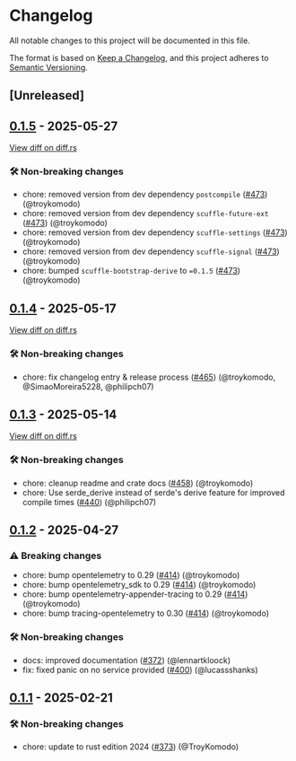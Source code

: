 # Changelog

<!--
This file is automatically generated by our release process.
DO NOT edit it directly.
If you want to add a change log entry for this package,
please create a new file in /changes.d/<pr-number>.toml
Refer to the [README.md](/changes.d/README.md) for more information.
-->

All notable changes to this project will be documented in this file.

The format is based on [Keep a Changelog](https://keepachangelog.com/en/1.0.0/),
and this project adheres to [Semantic Versioning](https://semver.org/spec/v2.0.0.html).

## [Unreleased]

## [0.1.5](https://github.com/ScuffleCloud/scuffle/releases/tag/scuffle-bootstrap-v0.1.5) - 2025-05-27

[View diff on diff.rs](https://diff.rs/scuffle-bootstrap/0.1.4/scuffle-bootstrap/0.1.5/Cargo.toml)

### 🛠️ Non-breaking changes

- chore: removed version from dev dependency `postcompile` ([#473](https://github.com/scufflecloud/scuffle/pull/473)) (@troykomodo)
- chore: removed version from dev dependency `scuffle-future-ext` ([#473](https://github.com/scufflecloud/scuffle/pull/473)) (@troykomodo)
- chore: removed version from dev dependency `scuffle-settings` ([#473](https://github.com/scufflecloud/scuffle/pull/473)) (@troykomodo)
- chore: removed version from dev dependency `scuffle-signal` ([#473](https://github.com/scufflecloud/scuffle/pull/473)) (@troykomodo)
- chore: bumped `scuffle-bootstrap-derive` to `=0.1.5` ([#473](https://github.com/scufflecloud/scuffle/pull/473)) (@troykomodo)

## [0.1.4](https://github.com/ScuffleCloud/scuffle/releases/tag/scuffle-bootstrap-v0.1.4) - 2025-05-17

[View diff on diff.rs](https://diff.rs/scuffle-bootstrap/0.1.3/scuffle-bootstrap/0.1.4/Cargo.toml)

### 🛠️ Non-breaking changes

- chore: fix changelog entry & release process ([#465](https://github.com/scufflecloud/scuffle/pull/465)) (@troykomodo, @SimaoMoreira5228, @philipch07)

## [0.1.3](https://github.com/ScuffleCloud/scuffle/releases/tag/scuffle-bootstrap-v0.1.3) - 2025-05-14

[View diff on diff.rs](https://diff.rs/scuffle-bootstrap/0.1.2/scuffle-bootstrap/0.1.3/Cargo.toml)

### 🛠️ Non-breaking changes

- chore: cleanup readme and crate docs ([#458](https://github.com/scufflecloud/scuffle/pull/458)) (@troykomodo)
- chore: Use serde_derive instead of serde's derive feature for improved compile times ([#440](https://github.com/scufflecloud/scuffle/pull/440)) (@philipch07)

## [0.1.2](https://github.com/ScuffleCloud/scuffle/releases/tag/scuffle-bootstrap-v0.1.2) - 2025-04-27

### ⚠️ Breaking changes

- chore: bump opentelemetry to 0.29 ([#414](https://github.com/scufflecloud/scuffle/pull/414)) (@troykomodo)
- chore: bump opentelemetry_sdk to 0.29 ([#414](https://github.com/scufflecloud/scuffle/pull/414)) (@troykomodo)
- chore: bump opentelemetry-appender-tracing to 0.29 ([#414](https://github.com/scufflecloud/scuffle/pull/414)) (@troykomodo)
- chore: bump tracing-opentelemetry to 0.30 ([#414](https://github.com/scufflecloud/scuffle/pull/414)) (@troykomodo)

### 🛠️ Non-breaking changes

- docs: improved documentation ([#372](https://github.com/scufflecloud/scuffle/pull/372)) (@lennartkloock)
- fix: fixed panic on no service provided ([#400](https://github.com/scufflecloud/scuffle/pull/400)) (@lucassshanks)

## [0.1.1](https://github.com/ScuffleCloud/scuffle/releases/tag/scuffle-bootstrap-v0.1.1) - 2025-02-21

### 🛠️ Non-breaking changes

- chore: update to rust edition 2024 ([#373](https://github.com/scufflecloud/scuffle/pull/373)) (@TroyKomodo)
